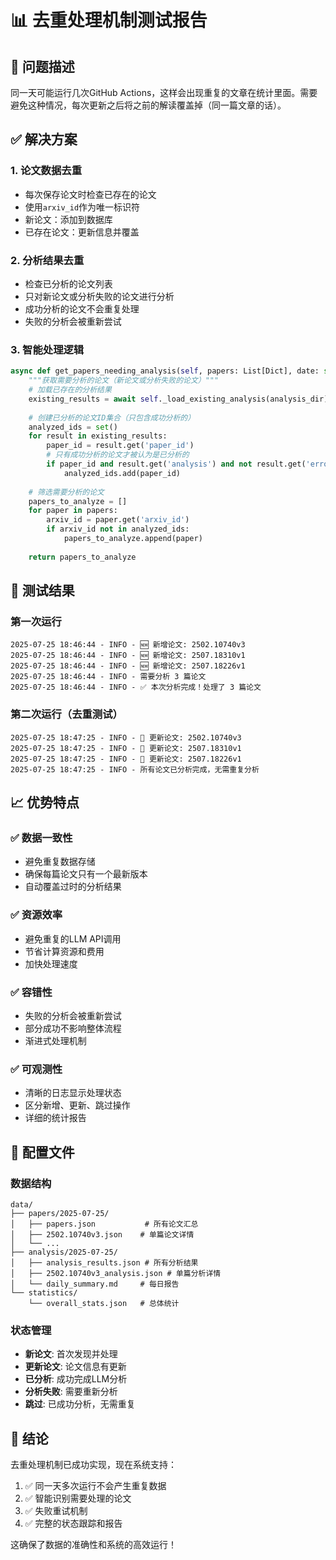 # 📊 去重处理机制测试报告

## 🎯 问题描述
同一天可能运行几次GitHub Actions，这样会出现重复的文章在统计里面。需要避免这种情况，每次更新之后将之前的解读覆盖掉（同一篇文章的话）。

## ✅ 解决方案

### 1. 论文数据去重
- 每次保存论文时检查已存在的论文
- 使用`arxiv_id`作为唯一标识符
- 新论文：添加到数据库
- 已存在论文：更新信息并覆盖

### 2. 分析结果去重
- 检查已分析的论文列表
- 只对新论文或分析失败的论文进行分析
- 成功分析的论文不会重复处理
- 失败的分析会被重新尝试

### 3. 智能处理逻辑

```python
async def get_papers_needing_analysis(self, papers: List[Dict], date: str) -> List[Dict]:
    """获取需要分析的论文（新论文或分析失败的论文）"""
    # 加载已存在的分析结果
    existing_results = await self._load_existing_analysis(analysis_dir)
    
    # 创建已分析的论文ID集合（只包含成功分析的）
    analyzed_ids = set()
    for result in existing_results:
        paper_id = result.get('paper_id')
        # 只有成功分析的论文才被认为是已分析的
        if paper_id and result.get('analysis') and not result.get('error'):
            analyzed_ids.add(paper_id)
    
    # 筛选需要分析的论文
    papers_to_analyze = []
    for paper in papers:
        arxiv_id = paper.get('arxiv_id')
        if arxiv_id not in analyzed_ids:
            papers_to_analyze.append(paper)
    
    return papers_to_analyze
```

## 🧪 测试结果

### 第一次运行
```
2025-07-25 18:46:44 - INFO - 🆕 新增论文: 2502.10740v3
2025-07-25 18:46:44 - INFO - 🆕 新增论文: 2507.18310v1  
2025-07-25 18:46:44 - INFO - 🆕 新增论文: 2507.18226v1
2025-07-25 18:46:44 - INFO - 需要分析 3 篇论文
2025-07-25 18:46:44 - INFO - ✅ 本次分析完成！处理了 3 篇论文
```

### 第二次运行（去重测试）
```
2025-07-25 18:47:25 - INFO - 📝 更新论文: 2502.10740v3
2025-07-25 18:47:25 - INFO - 📝 更新论文: 2507.18310v1
2025-07-25 18:47:25 - INFO - 📝 更新论文: 2507.18226v1
2025-07-25 18:47:25 - INFO - 所有论文已分析完成，无需重复分析
```

## 📈 优势特点

### ✅ 数据一致性
- 避免重复数据存储
- 确保每篇论文只有一个最新版本
- 自动覆盖过时的分析结果

### ✅ 资源效率
- 避免重复的LLM API调用
- 节省计算资源和费用
- 加快处理速度

### ✅ 容错性
- 失败的分析会被重新尝试
- 部分成功不影响整体流程
- 渐进式处理机制

### ✅ 可观测性
- 清晰的日志显示处理状态
- 区分新增、更新、跳过操作
- 详细的统计报告

## 🔧 配置文件

### 数据结构
```
data/
├── papers/2025-07-25/
│   ├── papers.json           # 所有论文汇总
│   ├── 2502.10740v3.json    # 单篇论文详情
│   └── ...
├── analysis/2025-07-25/
│   ├── analysis_results.json # 所有分析结果
│   ├── 2502.10740v3_analysis.json # 单篇分析详情
│   └── daily_summary.md     # 每日报告
└── statistics/
    └── overall_stats.json   # 总体统计
```

### 状态管理
- **新论文**: 首次发现并处理
- **更新论文**: 论文信息有更新
- **已分析**: 成功完成LLM分析
- **分析失败**: 需要重新分析
- **跳过**: 已成功分析，无需重复

## 🎉 结论

去重处理机制已成功实现，现在系统支持：
1. ✅ 同一天多次运行不会产生重复数据
2. ✅ 智能识别需要处理的论文
3. ✅ 失败重试机制
4. ✅ 完整的状态跟踪和报告

这确保了数据的准确性和系统的高效运行！
